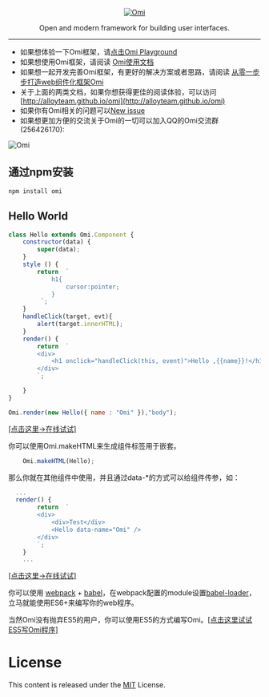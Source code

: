 ﻿<p align="center">
  <a href ="##"><img alt="Omi" src="http://images2015.cnblogs.com/blog/105416/201701/105416-20170120114244046-622856943.png"></a>
</p>

<p align="center">
Open and modern framework for building user interfaces.
</p>

---

* 如果想体验一下Omi框架，请[点击Omi Playground](http://alloyteam.github.io/omi/example/playground/)
* 如果想使用Omi框架，请阅读  [Omi使用文档](https://github.com/AlloyTeam/omi/tree/master/docs#omi使用文档)
* 如果想一起开发完善Omi框架，有更好的解决方案或者思路，请阅读  [从零一步步打造web组件化框架Omi](https://github.com/AlloyTeam/omi/tree/master/docs#从零一步步打造web组件化框架omi)
* 关于上面的两类文档，如果你想获得更佳的阅读体验，可以访问[http://alloyteam.github.io/omi](http://alloyteam.github.io/omi)
* 如果你有Omi相关的问题可以[New issue](https://github.com/AlloyTeam/omi/issues/new)
* 如果想更加方便的交流关于Omi的一切可以加入QQ的Omi交流群(256426170):

<img alt="Omi" src="http://alloyteam.github.io/omi/asset/omi_group.png">

## 通过npm安装 

``` js
npm install omi
```

## Hello World

```js
class Hello extends Omi.Component {
    constructor(data) {
        super(data);
    }
    style () {
        return  `
            h1{
                cursor:pointer;
            }
         `;
    }
    handleClick(target, evt){
        alert(target.innerHTML);
    }
    render() {
        return  `
        <div>
            <h1 onclick="handleClick(this, event)">Hello ,{{name}}!</h1>
        </div>
        `;

    }
}

Omi.render(new Hello({ name : "Omi" }),"body");
```

[[点击这里->在线试试]](http://alloyteam.github.io/omi/website/redirect.html?type=hello)

你可以使用Omi.makeHTML来生成组件标签用于嵌套。
```js
    Omi.makeHTML(Hello);
```
那么你就在其他组件中使用，并且通过data-*的方式可以给组件传参，如：
```js
  ...
  render() {
        return  `
        <div>
            <div>Test</div>
            <Hello data-name="Omi" />
        </div>
        `;
    }
    ...
```

[[点击这里->在线试试]](http://alloyteam.github.io/omi/website/redirect.html?type=hello_nest)

你可以使用 [webpack](https://webpack.github.io/) + [babel](http://babeljs.io/)，在webpack配置的module设置[babel-loader](https://github.com/babel/babel-loader)，立马就能使用ES6+来编写你的web程序。

 当然Omi没有抛弃ES5的用户，你可以使用ES5的方式编写Omi。[[点击这里试试ES5写Omi程序]](http://alloyteam.github.io/omi/website/redirect.html?type=hello_es5)

# License
This content is released under the [MIT](http://opensource.org/licenses/MIT) License.